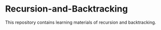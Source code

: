 # Recursion-and-Backtracking
This repository contains learning materials of recursion and backtracking.
